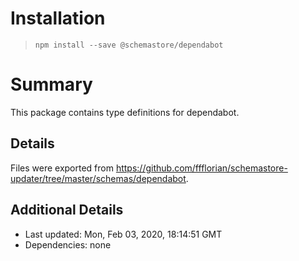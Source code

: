 # Installation
> `npm install --save @schemastore/dependabot`

# Summary
This package contains type definitions for dependabot.

## Details
Files were exported from https://github.com/ffflorian/schemastore-updater/tree/master/schemas/dependabot.

## Additional Details
* Last updated: Mon, Feb 03, 2020, 18:14:51 GMT
* Dependencies: none

